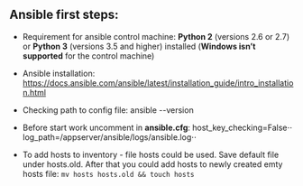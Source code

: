  ## Ansible first steps:

* Requirement for ansible control machine:
**Python 2** (versions 2.6 or 2.7) or **Python 3** (versions 3.5 and higher) installed (**Windows isn’t supported** for the control machine)

* Ansible installation:
https://docs.ansible.com/ansible/latest/installation_guide/intro_installation.html

* Checking path to config file:
ansible --version

* Before start work uncomment in **ansible.cfg**:
host_key_checking=False⋅⋅
log_path=/appserver/ansible/logs/ansible.log⋅⋅

* To add hosts to inventory - file hosts could be used. Save default file under hosts.old. After that you could add hosts to newly created emty hosts file:
```mv hosts hosts.old && touch hosts```
